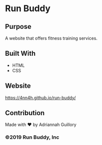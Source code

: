 # Run Buddy

## Purpose
A website that offers fitness training services.

## Built With
* HTML
* CSS

## Website
https://4nn4h.github.io/run-buddy/

## Contribution
Made with ❤️ by Adriannah Guillory

### ©️2019 Run Buddy, Inc
